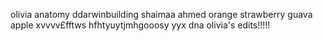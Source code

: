 olivia
anatomy
ddarwinbuilding
shaimaa
ahmed
orange 
strawberry
guava
apple 
xvvvv£fftws
hfhtyuytjmhgooosy
yyx
dna
olivia's edits!!!!!
